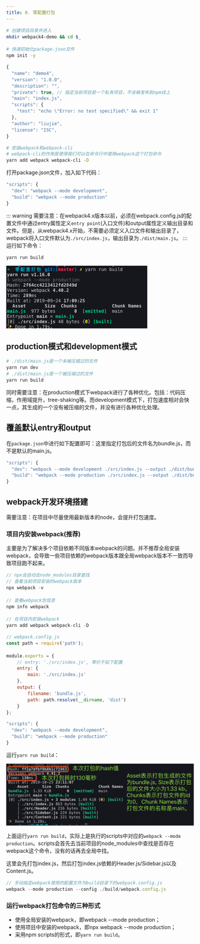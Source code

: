 ```yaml
---
title: 0. 零配置打包
---
```


```bash
# 创建项目目录并进入
mkdir webpack4-demo && cd $_

# 快速初始化package.json文件
npm init -y
```
```js
{
  "name": "demo4",
  "version": "1.0.0",
  "description": "",
  "private": true, // 指定当前项目是一个私有项目，不会被发布到npm线上
  "main": "index.js",
  "scripts": {
    "test": "echo \"Error: no test specified\" && exit 1"
  },
  "author": "liujie",
  "license": "ISC",
}
```
```bash
# 安装webpack和webpack-cli
# webpack-cli的作用是使得我们可以在命令行中使用webpack这个打包命令
yarn add webpack webpack-cli -D
```
打开package.json文件，加入如下代码：
```js
"scripts": {
  "dev": "webpack --mode development",
  "build": "webpack --mode production"
}
```
::: warning
需要注意：在webpack4.x版本以前，必须在webpack.config.js的配置文件中通过entry属性定义`entry point`(入口文件)和output属性定义输出目录和文件。但是，从webpack4.x开始，不需要必须定义入口文件和输出目录了，webpack将入口文件默认为`./src/index.js`，输出目录为`./dist/main.js`。
:::
运行如下命令：
```js
yarn run build
```
![](./assets/1.png)

## production模式和development模式
```bash
# ./dist/main.js是一个未被压缩过的文件
yarn run dev
# ./dist/main.js是一个被压缩过的文件
yarn run build
```
同时需要注意：在production模式下webpack进行了各种优化。包括：代码压缩，作用域提升，tree-shaking等。而development模式下，打包速度相对会快一点，其生成的一个没有被压缩的文件，并没有进行各种优化处理。

## 覆盖默认entry和output
在`package.json`中进行如下配置即可：这里指定打包后的文件名为bundle.js，而不是默认的main.js。
```js
"scripts": {
  "dev": "webpack --mode development ./src/index.js --output ./dist/bundle.js",
  "build": "webpack --mode production ./src/index.js --output ./dist/bundle.js"
}
```
## webpack开发环境搭建
需要注意：在项目中尽量使用最新版本的node，会提升打包速度。
### 项目内安装webpack(推荐)
主要是为了解决多个项目依赖不同版本webpack的问题。并不推荐全局安装webpack，会导致一些项目依赖的webpack版本跟全局webpack版本不一致而导致项目跑不起来。

```js
// npx会自动去node_modules目录查找
// 查看当前项目安装的webpack版本
npx webpack -v

// 查看webpack包信息
npm info webpack

// 在项目内安装webpack
yarn add webpack webpack-cli -D
```
```js
// webpack.config.js
const path = require('path');

module.exports = {
    // entry: './src/index.js', 等价于如下配置
    entry: {
        main: './src/index.js'
    },
    output: {
        filename: 'bundle.js',
        path: path.resolve(__dirname, 'dist')
    }
};
```
```js
"scripts": {
  "dev": "webpack --mode development",
  "build": "webpack --mode production"
}
```
运行`yarn run build`：

![](./assets/webpack1.png)

上面运行`yarn run build`，实际上是执行的scripts中对应的`webpack --mode production`。scripts会首先去当前项目的node_modules中查找是否存在webpack这个命令，没有的话再去全局中找。

这里会先打包index.js，然后打包index.js依赖的Header.js/Sidebar.js以及Content.js。
```js
// 手动指定webpack使用的配置文件为build目录下的webpack.config.js
webpack --mode production --config ./build/webpack.config.js
```
### 运行webpack打包命令的三种形式
* 使用全局安装的webpack，即webpack --mode production；
* 使用项目中安装的webpack，即npx webpack --mode production；
* 采用npm scripts的形式，即`yarn run build`。